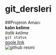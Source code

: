 # git_dersleri

##Projenin Amacı<br/>
**kalın kelime**<br/>
*italik kelime*<br/>
`git status`<br/>
[goole  link](http://www.google.com)<br/>
![github resmi](https://i2.wp.com/itsfoss.com/wp-content/uploads/2018/06/github-alternatives.jpeg?w=800&ssl=1)

